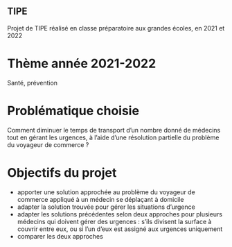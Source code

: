 ## TIPE
Projet de TIPE réalisé en classe préparatoire aux grandes écoles, en 2021 et 2022

# Thème année 2021-2022
Santé, prévention

# Problématique choisie
Comment diminuer le temps de transport d’un nombre donné de médecins tout en gérant les urgences, à l’aide d’une résolution partielle du problème du voyageur de commerce ?

# Objectifs du projet
- apporter une solution approchée au problème du voyageur de commerce appliqué à un médecin se déplaçant à domicile
- adapter la solution trouvée pour gérer les situations d’urgence
- adapter les solutions précédentes selon deux approches pour plusieurs médecins qui doivent gérer des urgences : s’ils divisent la surface à couvrir entre eux, ou si l’un d’eux est assigné aux urgences uniquement
- comparer les deux approches
